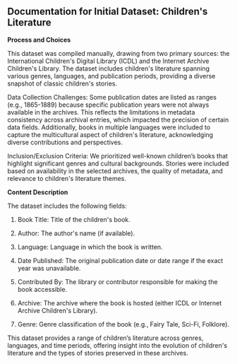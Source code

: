 ## Documentation for Initial Dataset: Children's Literature

**Process and Choices**

This dataset was compiled manually, drawing from two primary sources: the International Children's Digital Library (ICDL) and the Internet Archive Children's Library. The dataset includes children's literature spanning various genres, languages, and publication periods, providing a diverse snapshot of classic children's stories.

Data Collection Challenges: Some publication dates are listed as ranges (e.g., 1865-1889) because specific publication years were not always available in the archives. This reflects the limitations in metadata consistency across archival entries, which impacted the precision of certain data fields. Additionally, books in multiple languages were included to capture the multicultural aspect of children's literature, acknowledging diverse contributions and perspectives.

Inclusion/Exclusion Criteria: We prioritized well-known children’s books that highlight significant genres and cultural backgrounds. Stories were included based on availability in the selected archives, the quality of metadata, and relevance to children's literature themes.

**Content Description**

The dataset includes the following fields:

1) Book Title: Title of the children's book.

2) Author: The author's name (if available).

3) Language: Language in which the book is written.

4) Date Published: The original publication date or date range if the exact year was unavailable.

5) Contributed By: The library or contributor responsible for making the book accessible.

6) Archive: The archive where the book is hosted (either ICDL or Internet Archive Children's Library).

7) Genre: Genre classification of the book (e.g., Fairy Tale, Sci-Fi, Folklore).

This dataset provides a range of children’s literature across genres, languages, and time periods, offering insight into the evolution of children's literature and the types of stories preserved in these archives.
